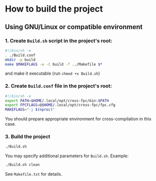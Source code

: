 # How to build the project

## Using GNU/Linux or compatible environment

### 1. Create `Build.sh` script in the project's root:

```bash
#!/bin/sh -e
. ./Build.conf
mkdir -p build
make $MAKEFLAGS -w -C build -f ../Makefile $*
```

and make it executable (run `chmod +x Build.sh`)

### 2. Create `Build.conf` file in the project's root:

```bash
#!/bin/sh -e
export PATH=$HOME/.local/opt/cross-fpc/bin:$PATH
export FPCFLAGS=@$HOME/.local/opt/cross-fpc/fpc.cfg
MAKEFLAGS="-j $(nproc)"
```

You should prepare appropriate environment for cross-compilation in this case.

### 3. Build the project

```bash
./Build.sh
```

You may specify additional parameters for `Build.sh`. Example:

```bash
./Build.sh clean
```

See `Makefile.txt` for details.
